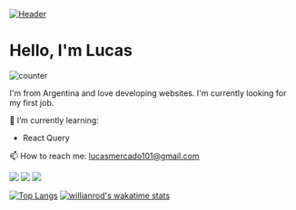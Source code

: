[![Header](https://source.unsplash.com/4hbJ-eymZ1o/1000x250)](https://lucasmercado101.github.io)
<h1> Hello, I'm Lucas </h1>

![counter](https://enffmqegbgzq42l.m.pipedream.net)

I'm from Argentina and love developing websites. I'm currently looking for my first job.

🌱 I’m currently learning:
- React Query

📫 How to reach me: [lucasmercado101@gmail.com](mailto:lucasmercado101@gmail.com)

<!--
---
Some of my projects:
![ReadMe Card](https://github-readme-stats.vercel.app/api/pin/?username=Lucasmercado101&repo=Mytinerary)
-->
![](https://img.shields.io/badge/Code-Javascript-blue?style=flat&logo=javascript)
![](https://img.shields.io/badge/Code-React.js-blue?style=flat&logo=react)
![](https://img.shields.io/badge/Code-node.js-blue?style=flat&logo=node.js)

[![Top Langs](https://github-readme-stats.vercel.app/api/top-langs/?username=anuraghazra&layout=compact)](https://github.com/anuraghazra/github-readme-stats)
[![willianrod's wakatime stats](https://github-readme-stats.vercel.app/api/wakatime?username=lucasmercado101)](https://github.com/anuraghazra/github-readme-stats)
